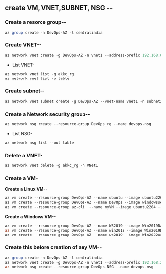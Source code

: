 ## create VM, VNET,SUBNET,  NSG --

### Create a resorce group--
```powershell
az group create -n DevOps-AZ -l centralindia
```
### Create VNET--
```powershell
az network vnet create -g DevOps-AZ -n vnet1 --address-prefix 192.168.0.0/24 --subnet-name Subnet1 --subnet-prefixes 192.168.0.0/25
 ```
- List VNET-
```powershell
az network vnet list -g akkc_rg
az network vnet list -o table
 ```
### Create subnet--
```powershell
az network vnet subnet create -g DevOps-AZ --vnet-name vnet1 -n subnet2 --address-prefixes 192.168.2.128/25 --network-security-group devops-nsg --route-table MyRouteTable
 ```

### Create a Network security group--
```powershell
az network nsg create --resource-group DevOps_rg --name devops-nsg	
 ```
- List NSG-
```powershell
az network nsg list --out table
 ```
### Delete a VNET-
```powershell
az network vnet delete -g akkc_rg -n VNet1
 ```

### Create a VM-

 **Create a Linux VM--**
```powershell
az vm create --resource-group DevOps-AZ --name ubuntu --image ubuntu2204 --admin-username ubuntu --generate-ssh-keys
az vm create --resource-group DevOps-AZ --name DevOps --image windowsserver2022 --admin-username devops --admin-password Surveillance1@123 --generate-ssh-keys
az vm create --resource-group az-cli  --name myVM --image ubuntu2204 --public-ip-sku Standard --admin-username azureuser --generate-ssh-keys
```
  **Create a Windows VM--**
 ```powershell
az vm create --resource-group DevOps-AZ --name WS2019 --image Win2019Datacenter --public-ip-sku Standard --admin-username devops --admin-password Surveillance1@123
az vm create --resource-group DevOps-AZ --name win2019 --image Win2019Datacenter --public-ip-sku Standard --admin-username akkc  
az vm create --resource-group DevOps-AZ --name ws2019 --image Win2022AzureEditionCore --public-ip-sku Standard --admin-username akkc
```

### Create this before creation of any VM--
```powershell
az group create -n DevOps-AZ -l centralindia
az network vnet create -g DevOps-AZ -n vnet1 --address-prefix 192.168.2.0/24 --subnet-name Subnet1 --subnet-prefixes 192.168.2.0/25
az network nsg create --resource-group DevOps-NSG --name devops-nsg
```

